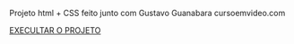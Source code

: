 Projeto html + CSS feito junto com Gustavo Guanabara cursoemvideo.com

<a href="https://trindadelucas0.github.io/projeto-html/projeto01/android.html" target="_blank" >EXECULTAR O PROJETO</a>
